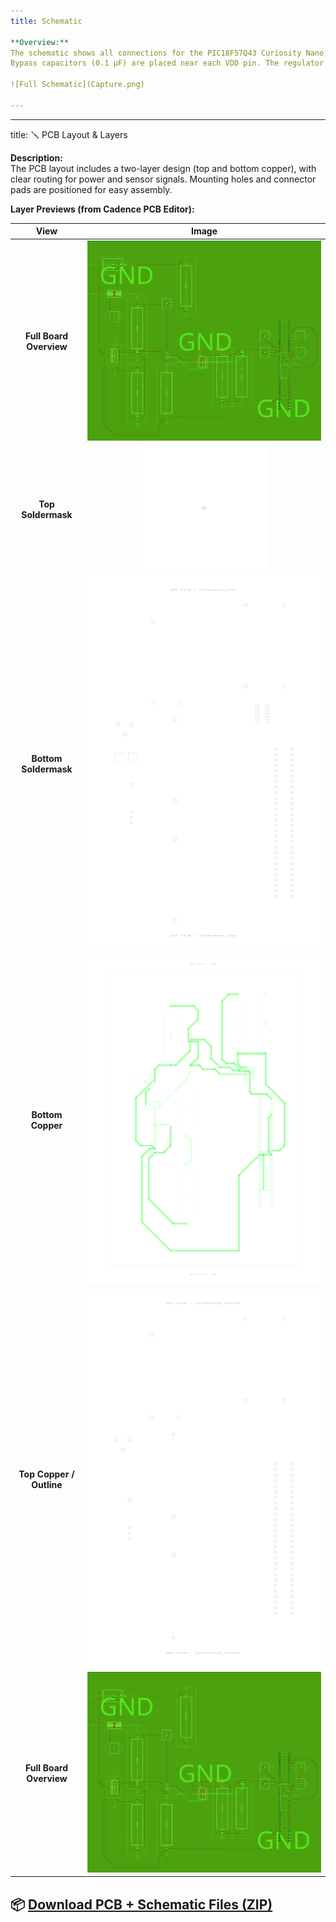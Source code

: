 ```yaml
---
title: Schematic

**Overview:**  
The schematic shows all connections for the PIC18F57Q43 Curiosity Nano, power regulation, sensor input, and interface headers.  
Bypass capacitors (0.1 µF) are placed near each VDD pin. The regulator receives 9–12 V from an external adapter and provides a clean 5 V rail to the board.

![Full Schematic](Capture.png)

---
```


---

title: 🪛 PCB Layout & Layers

**Description:**  
The PCB layout includes a two-layer design (top and bottom copper), with clear routing for power and sensor signals. Mounting holes and connector pads are positioned for easy assembly.

**Layer Previews (from Cadence PCB Editor):**

|           View           |              Image               |
| :----------------------: | :------------------------------: |
| **Full Board Overview**  |  ![Board Overview](schem6.png)   |
|    **Top Soldermask**    |  ![Top Soldermask](schem3.png)   |
|  **Bottom Soldermask**   | ![Bottom Soldermask](schem4.png) |
|    **Bottom Copper**     |   ![Bottom Copper](schem1.png)   |
| **Top Copper / Outline** |    ![Top Copper](schem5.png)     |
| **Full Board Overview**  |  ![Board Overview](schem6.png)   |

## 📦 **[Download PCB + Schematic Files (ZIP)](Individual_Subsystem.zip)**
